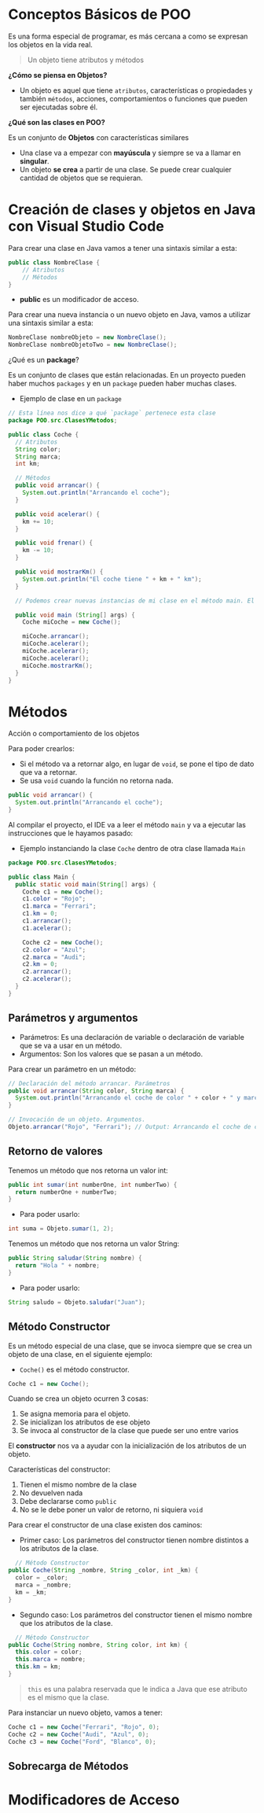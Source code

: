 # Conceptos Básicos de POO

Es una forma especial de programar, es más cercana a como se expresan los objetos en la vida real.

> Un objeto tiene atributos y métodos

**¿Cómo se piensa en Objetos?**

- Un objeto es aquel que tiene `atributos`, características o propiedades y también `métodos`, acciones, comportamientos o funciones que pueden ser ejecutadas sobre él.

**¿Qué son las clases en POO?**

Es un conjunto de **Objetos** con características similares

- Una clase va a empezar con **mayúscula** y siempre se va a llamar en **singular**.
- Un objeto **se crea** a partir de una clase. Se puede crear cualquier cantidad de objetos que se requieran.

# Creación de clases y objetos en Java con Visual Studio Code

Para crear una clase en Java vamos a tener una sintaxis similar a esta:

```java
public class NombreClase {
    // Atributos
    // Métodos
}
```

- **public** es un modificador de acceso.

Para crear una nueva instancia o un nuevo objeto en Java, vamos a utilizar una sintaxis similar a esta:

```java
NombreClase nombreObjeto = new NombreClase();
NombreClase nombreObjetoTwo = new NombreClase();
```

¿Qué es un **package**?

Es un conjunto de clases que están relacionadas. En un proyecto pueden haber muchos `packages` y en un `package` pueden haber muchas clases.

- Ejemplo de clase en un `package`

```java
// Esta línea nos dice a qué `package` pertenece esta clase
package POO.src.ClasesYMetodos;

public class Coche {
  // Atributos
  String color;
  String marca;
  int km;

  // Métodos
  public void arrancar() {
    System.out.println("Arrancando el coche");
  }

  public void acelerar() {
    km += 10;
  }

  public void frenar() {
    km -= 10;
  }

  public void mostrarKm() {
    System.out.println("El coche tiene " + km + " km");
  }

  // Podemos crear nuevas instancias de mi clase en el método main. El método main puede ser creado en la misma clase o en otra clase.

  public void main (String[] args) {
    Coche miCoche = new Coche();

    miCoche.arrancar();
    miCoche.acelerar();
    miCoche.acelerar();
    miCoche.acelerar();
    miCoche.mostrarKm();
  }
}
```

# Métodos

Acción o comportamiento de los objetos

Para poder crearlos:

- Si el método va a retornar algo, en lugar de `void`, se pone el tipo de dato que va a retornar.
- Se usa `void` cuando la función no retorna nada.

```java
public void arrancar() {
  System.out.println("Arrancando el coche");
}
```

Al compilar el proyecto, el IDE va a leer el método `main` y va a ejecutar las instrucciones que le hayamos pasado:

- Ejemplo instanciando la clase `Coche` dentro de otra clase llamada `Main`

```java
package POO.src.ClasesYMetodos;

public class Main {
  public static void main(String[] args) {
    Coche c1 = new Coche();
    c1.color = "Rojo";
    c1.marca = "Ferrari";
    c1.km = 0;
    c1.arrancar();
    c1.acelerar();

    Coche c2 = new Coche();
    c2.color = "Azul";
    c2.marca = "Audi";
    c2.km = 0;
    c2.arrancar();
    c2.acelerar();
  }
}
```

## Parámetros y argumentos

- Parámetros: Es una declaración de variable o declaración de variable que se va a usar en un método.
- Argumentos: Son los valores que se pasan a un método.

Para crear un parámetro en un método:

```java
// Declaración del método arrancar. Parámetros
public void arrancar(String color, String marca) {
  System.out.println("Arrancando el coche de color " + color + " y marca " + marca);
}

// Invocación de un objeto. Argumentos.
Objeto.arrancar("Rojo", "Ferrari"); // Output: Arrancando el coche de color Rojo y marca Ferrari
```

## Retorno de valores

Tenemos un método que nos retorna un valor int:

```java
public int sumar(int numberOne, int numberTwo) {
  return numberOne + numberTwo;
}
```

- Para poder usarlo:

```java
int suma = Objeto.sumar(1, 2);
```

Tenemos un método que nos retorna un valor String:

```java
public String saludar(String nombre) {
  return "Hola " + nombre;
}
```

- Para poder usarlo:

```java
String saludo = Objeto.saludar("Juan");
```

## Método Constructor

Es un método especial de una clase, que se invoca siempre que se crea un objeto de una clase, en el siguiente ejemplo:

- `Coche()` es el método constructor.

```java
Coche c1 = new Coche();
```

Cuando se crea un objeto ocurren 3 cosas:

1. Se asigna memoria para el objeto.
2. Se inicializan los atributos de ese objeto
3. Se invoca al constructor de la clase que puede ser uno entre varios

El **constructor** nos va a ayudar con la inicialización de los atributos de un objeto.

Características del constructor:

1. Tienen el mismo nombre de la clase
2. No devuelven nada
3. Debe declararse como `public`
4. No se le debe poner un valor de retorno, ni siquiera `void`

Para crear el constructor de una clase existen dos caminos:

- Primer caso: Los parámetros del constructor tienen nombre distintos a los atributos de la clase.

```java
  // Método Constructor
public Coche(String _nombre, String _color, int _km) {
  color = _color;
  marca = _nombre;
  km = _km;
}
```

- Segundo caso: Los parámetros del constructor tienen el mismo nombre que los atributos de la clase.

```java
  // Método Constructor
public Coche(String nombre, String color, int km) {
  this.color = color;
  this.marca = nombre;
  this.km = km;
}
```

> `this` es una palabra reservada que le indica a Java que ese atributo es el mismo que la clase.

Para instanciar un nuevo objeto, vamos a tener:

```java
Coche c1 = new Coche("Ferrari", "Rojo", 0);
Coche c2 = new Coche("Audi", "Azul", 0);
Coche c3 = new Coche("Ford", "Blanco", 0);
```

## Sobrecarga de Métodos

# Modificadores de Acceso
